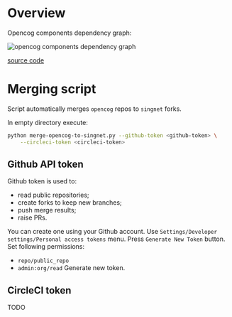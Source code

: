 # Overview

Opencog components dependency graph:

![opencog components dependency graph](https://www.plantuml.com/plantuml/svg/VLFBRiCW4Bpp5Vm0xRtg8LBx0Rr7FQpjBR7CmsMn5AdgltS3JhouJIrPmCmm2plYG1bINhnJAe_PeNw3VWABf8r-YNwE0KFMhoFO15wf_WR5VfwiM6UaF406mam2JkZmhEPggeVOJvZqbzByRQAZZZE6Fjh7TJGT--Xt3NHbBi3TNQL88wzbx-ddI9abr6ovWkfR79_n9OzE83uIoWj2ZfxuVYYm9SdLKOCTJJV6MeuNF6zvAguhJ_iI7P_lv25Diltrq09n22aqjdZEc08uasDqxDwGziJtDLqQ1ywbfHm4kt1SfbYEmJAlIjxwsPWc4PdwBxB68j2QYf0KSkjn6GickxgXjJ6xl7RwsqmMlccVglA1Fft-ID5h3yHD-dlN3hsaoly_YZNQ7RZcsQ9Rfh8tZVSw5go6gmuO1dwhFm00)

[source code](https://www.planttext.com/?text=TPFFRiCW3CRlF0Klm7QVTgYqFS3krGvEuj4e_Cd0aIfLU_Uva3OcMtC1VlviWp_ba0aIBTufHICvr1_GJs0nQwFVefzZm43wVGIRm2lLtr7ivycACs6c0GWoKXOueSEpccjHFSH-mgGlIlEtYOuwpXZwQ9_NrNHSHtzgoBV85JpCAaqQUMtxI3_7J2p9JSeDgXznVUOBZKuG7pFA1m95d_bzADYIvEcemOwc6sDjnmVUj_5iIjbLaFSzEhxWoKEQvFphhGLn22aqTV5Cc08uGp4whju4xOaVRBeq3cnC6t8GxC9-cL9o39RZgXYkNurfB96s_mbMNmIjjWX92Mv3BcjXSgmRhOFP6RRJttUoyLtxKfLF-TlfhnIzzf1vIFzdxUZLrfQiNkxWwbzBDm_bB9fkwrfODLCTC0pyS_u2)

# Merging script

Script automatically merges `opencog` repos to `singnet` forks.

In empty directory execute:
```sh
python merge-opencog-to-singnet.py --github-token <github-token> \
	--circleci-token <circleci-token>
```

## Github API token

Github token is used to:
- read public repositories;
- create forks to keep new branches;
- push merge results;
- raise PRs.

You can create one using your Github account.
Use `Settings/Developer settings/Personal access tokens` menu.
Press `Generate New Token` button.
Set following permissions:
- `repo/public_repo`
- `admin:org/read`
Generate new token.

## CircleCI token

TODO

